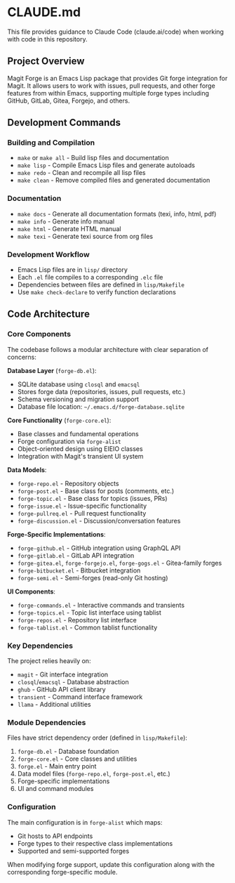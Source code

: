 # CLAUDE.md

This file provides guidance to Claude Code (claude.ai/code) when working with code in this repository.

## Project Overview

Magit Forge is an Emacs Lisp package that provides Git forge integration for Magit. It allows users to work with issues, pull requests, and other forge features from within Emacs, supporting multiple forge types including GitHub, GitLab, Gitea, Forgejo, and others.

## Development Commands

### Building and Compilation
- `make` or `make all` - Build lisp files and documentation
- `make lisp` - Compile Emacs Lisp files and generate autoloads
- `make redo` - Clean and recompile all lisp files
- `make clean` - Remove compiled files and generated documentation

### Documentation
- `make docs` - Generate all documentation formats (texi, info, html, pdf)
- `make info` - Generate info manual
- `make html` - Generate HTML manual
- `make texi` - Generate texi source from org files

### Development Workflow
- Emacs Lisp files are in `lisp/` directory
- Each `.el` file compiles to a corresponding `.elc` file
- Dependencies between files are defined in `lisp/Makefile`
- Use `make check-declare` to verify function declarations

## Code Architecture

### Core Components

The codebase follows a modular architecture with clear separation of concerns:

**Database Layer** (`forge-db.el`):
- SQLite database using `closql` and `emacsql`
- Stores forge data (repositories, issues, pull requests, etc.)
- Schema versioning and migration support
- Database file location: `~/.emacs.d/forge-database.sqlite`

**Core Functionality** (`forge-core.el`):
- Base classes and fundamental operations
- Forge configuration via `forge-alist`
- Object-oriented design using EIEIO classes
- Integration with Magit's transient UI system

**Data Models**:
- `forge-repo.el` - Repository objects
- `forge-post.el` - Base class for posts (comments, etc.)
- `forge-topic.el` - Base class for topics (issues, PRs)
- `forge-issue.el` - Issue-specific functionality
- `forge-pullreq.el` - Pull request functionality
- `forge-discussion.el` - Discussion/conversation features

**Forge-Specific Implementations**:
- `forge-github.el` - GitHub integration using GraphQL API
- `forge-gitlab.el` - GitLab API integration
- `forge-gitea.el`, `forge-forgejo.el`, `forge-gogs.el` - Gitea-family forges
- `forge-bitbucket.el` - Bitbucket integration
- `forge-semi.el` - Semi-forges (read-only Git hosting)

**UI Components**:
- `forge-commands.el` - Interactive commands and transients
- `forge-topics.el` - Topic list interface using tablist
- `forge-repos.el` - Repository list interface
- `forge-tablist.el` - Common tablist functionality

### Key Dependencies

The project relies heavily on:
- `magit` - Git interface integration
- `closql`/`emacsql` - Database abstraction
- `ghub` - GitHub API client library
- `transient` - Command interface framework
- `llama` - Additional utilities

### Module Dependencies

Files have strict dependency order (defined in `lisp/Makefile`):
1. `forge-db.el` - Database foundation
2. `forge-core.el` - Core classes and utilities
3. `forge.el` - Main entry point
4. Data model files (`forge-repo.el`, `forge-post.el`, etc.)
5. Forge-specific implementations
6. UI and command modules

### Configuration

The main configuration is in `forge-alist` which maps:
- Git hosts to API endpoints
- Forge types to their respective class implementations
- Supported and semi-supported forges

When modifying forge support, update this configuration along with the corresponding forge-specific module.